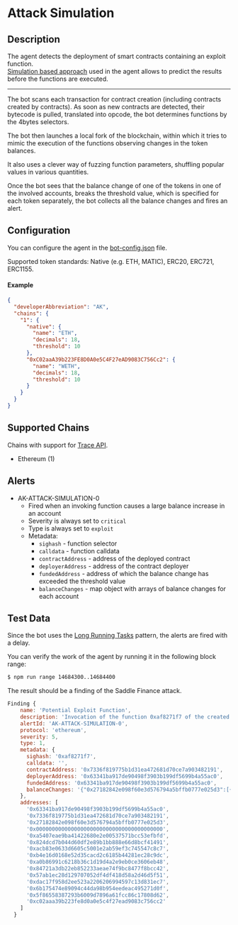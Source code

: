 # Attack Simulation

## Description

The agent detects the deployment of smart contracts containing an exploit function. \
[Simulation based approach](https://forta.org/blog/attack-simulation/) used in the agent
allows to predict the results before the functions are executed.

---

The bot scans each transaction for contract creation (including contracts created by contracts).
As soon as new contracts are detected, their bytecode is pulled, translated into opcode,
the bot determines functions by the 4bytes selectors.

The bot then launches a local fork of the blockchain,
within which it tries to mimic the execution of the functions
observing changes in the token balances.

It also uses a clever way of fuzzing function parameters,
shuffling popular values in various quantities.

Once the bot sees that the balance change of one of the tokens in one of the involved accounts,
breaks the threshold value,
which is specified for each token separately,
the bot collects all the balance changes and fires an alert.

## Configuration

You can configure the agent in the [bot-config.json](./bot-config.json) file.

Supported token standards: Native (e.g. ETH, MATIC), ERC20, ERC721, ERC1155.

#### Example
```json
{
  "developerAbbreviation": "AK",
  "chains": {
    "1": {
      "native": {
        "name": "ETH",
        "decimals": 18,
        "threshold": 10
      },
      "0xC02aaA39b223FE8D0A0e5C4F27eAD9083C756Cc2": {
        "name": "WETH",
        "decimals": 18,
        "threshold": 10
      }
    }
  }
}

```

## Supported Chains

Chains with support for [Trace API](https://openethereum.github.io/JSONRPC-trace-module).

- Ethereum (1)

## Alerts

- AK-ATTACK-SIMULATION-0
  - Fired when an invoking function causes a large balance increase in an account
  - Severity is always set to `critical`
  - Type is always set to `exploit`
  - Metadata:
    - `sighash` - function selector
    - `calldata` - function calldata
    - `contractAddress` - address of the deployed contract
    - `deployerAddress` - address of the contract deployer 
    - `fundedAddress` - address of which the balance change has exceeded the threshold value 
    - `balanceChanges` - map object with arrays of balance changes for each account

## Test Data

Since the bot uses the [Long Running Tasks](https://docs.forta.network/en/latest/long-running-tasks/) pattern, 
the alerts are fired with a delay.

You can verify the work of the agent by running it in the following block range:

```bash
$ npm run range 14684300..14684400
```

The result should be a finding of the Saddle Finance attack.

```js
Finding {
    name: 'Potential Exploit Function',
    description: 'Invocation of the function 0xaf8271f7 of the created contract 0x7336f819775b1d31ea472681d70ce7a903482191 leads to large balance increase in the contract deployer or function invoker account. Tokens Received: 3,375.538166306826437272 WETH',
    alertId: 'AK-ATTACK-SIMULATION-0',
    protocol: 'ethereum',
    severity: 5,
    type: 1,
    metadata: {
      sighash: '0xaf8271f7',
      calldata: '',
      contractAddress: '0x7336f819775b1d31ea472681d70ce7a903482191',
      deployerAddress: '0x63341ba917de90498f3903b199df5699b4a55ac0',
      fundedAddress: '0x63341ba917de90498f3903b199df5699b4a55ac0',
      balanceChanges: '{"0x27182842e098f60e3d576794a5bffb0777e025d3":[{"name":"USDC","type":"ERC20","decimals":6,"address":"0xa0b86991c6218b36c1d19d4a2e9eb0ce3606eb48","value":"0"}],"0x7336f819775b1d31ea472681d70ce7a903482191":[{"name":"USDT","type":"ERC20","decimals":6,"address":"0xdac17f958d2ee523a2206206994597c13d831ec7","value":"-1530488975938"},{"name":"USDC","type":"ERC20","decimals":6,"address":"0xa0b86991c6218b36c1d19d4a2e9eb0ce3606eb48","value":"-10292810638710"},{"name":"dUSDC","type":"ERC20","decimals":6,"address":"0x84721a3db22eb852233aeae74f9bc8477f8bcc42","value":"-30000000000000"},{"name":"WETH","type":"ERC20","decimals":18,"address":"0xc02aaa39b223fe8d0a0e5c4f27ead9083c756cc2","value":"-3.375538166306826437272e+21"},{"name":"DAI","type":"ERC20","decimals":18,"address":"0x6b175474e89094c44da98b954eedeac495271d0f","value":"-1.810723455638732389504479e+24"},{"name":"saddleUSD-V2","type":"ERC20","decimals":18,"address":"0x5f86558387293b6009d7896a61fcc86c17808d62","value":"-5.016537096730963109713838e+24"},{"name":"sUSD","type":"ERC20","decimals":18,"address":"0x57ab1ec28d129707052df4df418d58a2d46d5f51","value":"-3.4888626434884970935973053e+25"}],"0x0000000000000000000000000000000000000000":[{"name":"saddleUSD-V2","type":"ERC20","decimals":18,"address":"0x5f86558387293b6009d7896a61fcc86c17808d62","value":"5.016537096730963109713838e+24"},{"name":"ETH","type":"native","decimals":18,"address":"native","value":"1818098000000000"},{"name":"dUSDC","type":"ERC20","decimals":6,"address":"0x84721a3db22eb852233aeae74f9bc8477f8bcc42","value":"0"}],"0xa5407eae9ba41422680e2e00537571bcc53efbfd":[{"name":"sUSD","type":"ERC20","decimals":18,"address":"0x57ab1ec28d129707052df4df418d58a2d46d5f51","value":"5.288082139740971886935251e+24"},{"name":"DAI","type":"ERC20","decimals":18,"address":"0x6b175474e89094c44da98b954eedeac495271d0f","value":"1.810723455638732389504479e+24"},{"name":"USDC","type":"ERC20","decimals":6,"address":"0xa0b86991c6218b36c1d19d4a2e9eb0ce3606eb48","value":"7245169678636"},{"name":"USDT","type":"ERC20","decimals":6,"address":"0xdac17f958d2ee523a2206206994597c13d831ec7","value":"1530488975938"}],"0x824dcd7b044d60df2e89b1bb888e66d8bcf41491":[{"name":"saddleUSD-V2","type":"ERC20","decimals":18,"address":"0x5f86558387293b6009d7896a61fcc86c17808d62","value":"-4.2946801704731916130493856e+25"},{"name":"sUSD","type":"ERC20","decimals":18,"address":"0x57ab1ec28d129707052df4df418d58a2d46d5f51","value":"-1.04489170730028969985010855e+26"}],"0xacb83e0633d6605c5001e2ab59ef3c745547c8c7":[{"name":"USDT","type":"ERC20","decimals":6,"address":"0xdac17f958d2ee523a2206206994597c13d831ec7","value":"-1530488975938"},{"name":"USDC","type":"ERC20","decimals":6,"address":"0xa0b86991c6218b36c1d19d4a2e9eb0ce3606eb48","value":"-16691981791323"},{"name":"DAI","type":"ERC20","decimals":18,"address":"0x6b175474e89094c44da98b954eedeac495271d0f","value":"-1.810723455638732389504479e+24"}],"0xb4e16d0168e52d35cacd2c6185b44281ec28c9dc":[{"name":"USDC","type":"ERC20","decimals":6,"address":"0xa0b86991c6218b36c1d19d4a2e9eb0ce3606eb48","value":"10292810638710"},{"name":"WETH","type":"ERC20","decimals":18,"address":"0xc02aaa39b223fe8d0a0e5c4f27ead9083c756cc2","value":"-3.375538166306826437272e+21"}],"0x63341ba917de90498f3903b199df5699b4a55ac0":[{"name":"WETH","type":"ERC20","decimals":18,"address":"0xc02aaa39b223fe8d0a0e5c4f27ead9083c756cc2","value":"3.375538166306826437272e+21"}]}'
    },
    addresses: [
      '0x63341ba917de90498f3903b199df5699b4a55ac0',
      '0x7336f819775b1d31ea472681d70ce7a903482191',
      '0x27182842e098f60e3d576794a5bffb0777e025d3',
      '0x0000000000000000000000000000000000000000',
      '0xa5407eae9ba41422680e2e00537571bcc53efbfd',
      '0x824dcd7b044d60df2e89b1bb888e66d8bcf41491',
      '0xacb83e0633d6605c5001e2ab59ef3c745547c8c7',
      '0xb4e16d0168e52d35cacd2c6185b44281ec28c9dc',
      '0xa0b86991c6218b36c1d19d4a2e9eb0ce3606eb48',
      '0x84721a3db22eb852233aeae74f9bc8477f8bcc42',
      '0x57ab1ec28d129707052df4df418d58a2d46d5f51',
      '0xdac17f958d2ee523a2206206994597c13d831ec7',
      '0x6b175474e89094c44da98b954eedeac495271d0f',
      '0x5f86558387293b6009d7896a61fcc86c17808d62',
      '0xc02aaa39b223fe8d0a0e5c4f27ead9083c756cc2'
    ]
  }

```